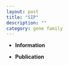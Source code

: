 ```yaml
---
layout: post
title: "SIP"
description: ""
category: gene family
---
```


* **Information**  

* **Publication**  


